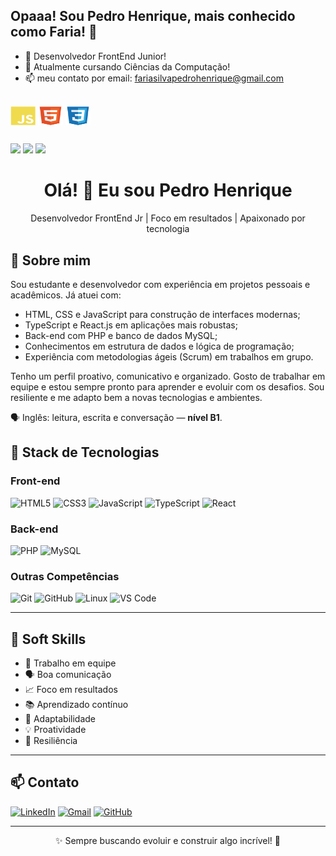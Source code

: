 ## Opaaa! Sou Pedro Henrique, mais conhecido como Faria! 🦍

- 🔭 Desenvolvedor FrontEnd Junior!
- 🌱 Atualmente cursando Ciências da Computação!
- 📫 meu contato por email: fariasilvapedrohenrique@gmail.com

<div style="display: inline_block"><br>
  <img align="center" alt="Faria-Js" height="30" width="40" src="https://raw.githubusercontent.com/devicons/devicon/master/icons/javascript/javascript-plain.svg">
  <img align="center" alt="Rafa-HTML" height="30" width="40" src="https://raw.githubusercontent.com/devicons/devicon/master/icons/html5/html5-original.svg">
  <img align="center" alt="Rafa-CSS" height="30" width="40" src="https://raw.githubusercontent.com/devicons/devicon/master/icons/css3/css3-original.svg">
</div>

##

<div> 
  <a href="https://instagram.com/ped_faria" target="_blank"><img src="https://img.shields.io/badge/-Instagram-%23E4405F?style=for-the-badge&logo=instagram&logoColor=white" target="_blank"></a>
  <a href = "mailto:fariasilvapedrohenrique@gmail.com"><img src="https://img.shields.io/badge/-Gmail-%23333?style=for-the-badge&logo=gmail&logoColor=white" target="_blank"></a>
  <a href="https://www.linkedin.com/in/pedro-faria-419456211" target="_blank"><img src="https://img.shields.io/badge/-LinkedIn-%230077B5?style=for-the-badge&logo=linkedin&logoColor=white" target="_blank"></a> 
</div>


<h1 align="center">Olá! 👋 Eu sou Pedro Henrique</h1>

<p align="center">Desenvolvedor FrontEnd Jr | Foco em resultados | Apaixonado por tecnologia</p>


## 🧠 Sobre mim

Sou estudante e desenvolvedor com experiência em projetos pessoais e acadêmicos. Já atuei com:

- HTML, CSS e JavaScript para construção de interfaces modernas;
- TypeScript e React.js em aplicações mais robustas;
- Back-end com PHP e banco de dados MySQL;
- Conhecimentos em estrutura de dados e lógica de programação;
- Experiência com metodologias ágeis (Scrum) em trabalhos em grupo.

Tenho um perfil proativo, comunicativo e organizado. Gosto de trabalhar em equipe e estou sempre pronto para aprender e evoluir com os desafios. Sou resiliente e me adapto bem a novas tecnologias e ambientes.

🗣 Inglês: leitura, escrita e conversação — **nível B1**.


## 💼 Stack de Tecnologias

### Front-end
<p>
  <img src="https://cdn.jsdelivr.net/gh/devicons/devicon/icons/html5/html5-original.svg" alt="HTML5" width="40"/>
  <img src="https://cdn.jsdelivr.net/gh/devicons/devicon/icons/css3/css3-original.svg" alt="CSS3" width="40"/>
  <img src="https://cdn.jsdelivr.net/gh/devicons/devicon/icons/javascript/javascript-original.svg" alt="JavaScript" width="40"/>
  <img src="https://cdn.jsdelivr.net/gh/devicons/devicon/icons/typescript/typescript-original.svg" alt="TypeScript" width="40"/>
  <img src="https://cdn.jsdelivr.net/gh/devicons/devicon/icons/react/react-original.svg" alt="React" width="40"/>
</p>

### Back-end
<p>
  <img src="https://cdn.jsdelivr.net/gh/devicons/devicon/icons/php/php-original.svg" alt="PHP" width="40"/>
  <img src="https://cdn.jsdelivr.net/gh/devicons/devicon/icons/mysql/mysql-original.svg" alt="MySQL" width="40"/>
</p>

### Outras Competências
<p>
  <img src="https://cdn.jsdelivr.net/gh/devicons/devicon/icons/git/git-original.svg" alt="Git" width="40"/>
  <img src="https://cdn.jsdelivr.net/gh/devicons/devicon/icons/github/github-original.svg" alt="GitHub" width="40"/>
  <img src="https://cdn.jsdelivr.net/gh/devicons/devicon/icons/linux/linux-original.svg" alt="Linux" width="40"/>
  <img src="https://cdn.jsdelivr.net/gh/devicons/devicon/icons/vscode/vscode-original.svg" alt="VS Code" width="40"/>
</p>

---

## 🚀 Soft Skills

- 🤝 Trabalho em equipe
- 🗣 Boa comunicação
- 📈 Foco em resultados
- 📚 Aprendizado contínuo
- 🔄 Adaptabilidade
- 💡 Proatividade
- 🧘 Resiliência

---

## 📫 Contato

[![LinkedIn](https://img.shields.io/badge/-LinkedIn-0A66C2?style=flat&logo=linkedin&logoColor=white)](https://www.linkedin.com/in/pedro-faria-419456211/)
[![Gmail](https://img.shields.io/badge/-Gmail-D14836?style=flat&logo=gmail&logoColor=white)](mailto:fariasilvapedrohenrique@gmail.com)
[![GitHub](https://img.shields.io/badge/-GitHub-181717?style=flat&logo=github&logoColor=white)](https://github.com/FariaP)

---

<p align="center">✨ Sempre buscando evoluir e construir algo incrível! 🚀</p>
